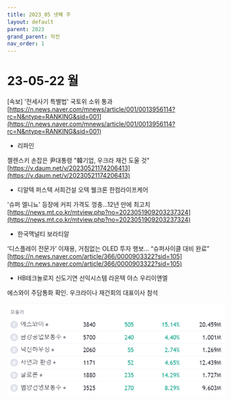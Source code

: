 ```yaml
---
title: 2023_05 넷째 주
layout: default
parent: 2023
grand_parent: 작전
nav_order: 1
---
```




# 23-05-22 월

[속보] '전세사기 특별법' 국토위 소위 통과 [https://n.news.naver.com/mnews/article/001/0013956114?rc=N&ntype=RANKING&sid=001](https://n.news.naver.com/mnews/article/001/0013956114?rc=N&ntype=RANKING&sid=001)

* 리파인



젤렌스키 손잡은 尹대통령 "韓기업, 우크라 재건 도울 것" [https://v.daum.net/v/20230521174206413](https://v.daum.net/v/20230521174206413) 

* 디알텍 퍼스텍 서희건설 오텍 웰크론 한컴라이프케어



'슈퍼 엘니뇨' 등장에 커피 가격도 껑충…12년 만에 최고치 [https://news.mt.co.kr/mtview.php?no=2023051909203237324](https://news.mt.co.kr/mtview.php?no=2023051909203237324) 

* 한국맥널티 보라티알



‘디스플레이 전문가’ 이재용, 거침없는 OLED 투자 행보… “슈퍼사이클 대비 완료” [https://n.news.naver.com/article/366/0000903322?sid=105](https://n.news.naver.com/article/366/0000903322?sid=105) 

* HB테크놀로지 신도기연 선익시스템 라온텍 야스 우리이앤엘



에스와이 주담통화 확인. 우크라이나 재건회의 대표이사 참석

![](../../../assets/images/stocks/0522-1.png)